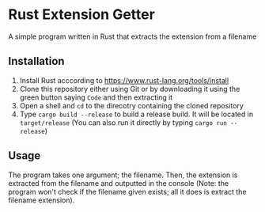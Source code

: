 # Rust Extension Getter

A simple program written in Rust that extracts the extension from a filename

## Installation

1) Install Rust acccording to <https://www.rust-lang.org/tools/install>
2) Clone this repository either using Git or by downloading it using the green button saying `Code` and then extracting it
3) Open a shell and `cd` to the direcotry containing the cloned repository
4) Type `cargo build --release` to build a release build. It will be located in `target/release` (You can also run it directly by typing `cargo run --release`)

## Usage

The program takes one argument; the filename. Then, the extension is extracted from the filename and outputted in the console (Note: the program won't check if the filename given exists; all it does is extract the filename extension).
